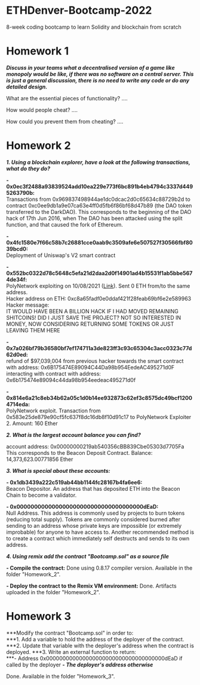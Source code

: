 # ETHDenver-Bootcamp-2022
8-week coding bootcamp to learn Solidity and blockchain from scratch


# Homework 1

***Discuss in your teams what a decentralised version of a game like monopoly would be like,
if there was no software on a central server. This is just a general discussion, there is no need to write any code or do any detailed
design.***

What are the essential pieces of functionality? 
....

How would people cheat?
....

How could you prevent them from cheating?
....


# Homework 2

***1. Using a blockchain explorer, have a look at the following transactions, what do they do?***

**- 0x0ec3f2488a93839524add10ea229e773f6bc891b4eb4794c3337d4495263790b:**  
   Transactions from 0x969837498944ae1dc0dcac2d0c65634c88729b2d to contract 0xc0ee9db1a9e07ca63e4ff0d5fb6f86bf68d47b89 (the DAO token transferred to the DarkDAO).
   This corresponds to the beginning of the DAO hack of 17th Jun 2016, when The DAO has been attacked using the split function, and that caused the fork of Ethereum.
   
**- 0x4fc1580e7f66c58b7c26881cce0aab9c3509afe6e507527f30566fbf8039bcd0:**  
   Deployment of Uniswap's V2 smart contract

**- 0x552bc0322d78c5648c5efa21d2daa2d0f14901ad4b15531f1ab5bbe5674de34f:**  
   PolyNetwork exploiting on 10/08/2021 ([Link](https://twitter.com/PolyNetwork2/status/1425073987164381196)). Sent 0 ETH from/to the same address.  
   Hacker address on ETH: 0xc8a65fadf0e0ddaf421f28feab69bf6e2e589963  
   Hacker message:  
   IT WOULD HAVE BEEN A BILLION HACK IF I HAD MOVED REMAINING SHITCOINS! DID I JUST SAVE THE PROJECT? NOT SO INTERESTED IN MONEY, NOW CONSIDERING RETURNING SOME TOKENS    OR JUST LEAVING THEM HERE
                   
**- 0x7a026bf79b36580bf7ef174711a3de823ff3c93c65304c3acc0323c77d62d0ed:**  
   refund of $97,039,004 from previous hacker towards the smart contract with address: 0x6B175474E89094C44Da98b954EedeAC495271d0F interacting with contract with address: 0x6b175474e89094c44da98b954eedeac495271d0f
   
**- 0x814e6a21c8eb34b62a05c1d0b14ee932873c62ef3c8575dc49bcf12004714eda:**  
   PolyNetwork exploit. Transaction from 0x583e25de879e90cf5fc637f8dc16db8f10d91c17 to PolyNetwork Exploiter 2. Amount: 160 Ether


***2. What is the largest account balance you can find?***

account address: 0x00000000219ab540356cBB839Cbe05303d7705Fa  
This corresponds to the Beacon Deposit Contract. Balance: 14,373,623.00771856 Ether
 
***3. What is special about these accounts:***

**- 0x1db3439a222c519ab44bb1144fc28167b4fa6ee6:**  
   Beacon Depositor. An address that has deposited ETH into the Beacon Chain to become a validator.
   
**- 0x000000000000000000000000000000000000dEaD:**  
   Null Address. This address is commonly used by projects to burn tokens (reducing total supply).
   Tokens are commonly considered burned after sending to an address whose private keys are impossible (or extremely improbable) for anyone to have access to.
   Another recommended method is to create a contract which immediately self destructs and sends to its own address.
 
***4. Using remix add the contract "Bootcamp.sol" as a source file***

**- Compile the contract:** Done using 0.8.17 compiler version. Available in the folder "Homework_2".

**- Deploy the contract to the Remix VM environment:** Done. Artifacts uploaded in the folder "Homework_2".

# Homework 3

***Modify the contract "Bootcamp.sol" in order to:   
***1. Add a variable to hold the address of the deployer of the contract.
***2. Update that variable with the deployer's address when the contract is deployed.
***3. Write an external function to return:  
***- Address 0x000000000000000000000000000000000000dEaD if called by the deployer
***- The deployer's address otherwise***  

Done. Available in the folder "Homework_3".  

